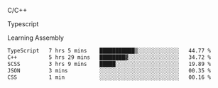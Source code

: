 <p>C/C++</p>
<p> Typescript</p>
<p>Learning Assembly</p>

<!--START_SECTION:waka-->

```txt
TypeScript   7 hrs 5 mins    ███████████▒░░░░░░░░░░░░░   44.77 %
C++          5 hrs 29 mins   ████████▓░░░░░░░░░░░░░░░░   34.72 %
SCSS         3 hrs 9 mins    █████░░░░░░░░░░░░░░░░░░░░   19.89 %
JSON         3 mins          ░░░░░░░░░░░░░░░░░░░░░░░░░   00.35 %
CSS          1 min           ░░░░░░░░░░░░░░░░░░░░░░░░░   00.16 %
```

<!--END_SECTION:waka-->
